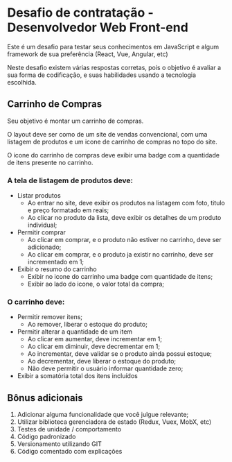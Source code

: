 # Desafio de contratação - Desenvolvedor Web Front-end

Este é um desafio para testar seus conhecimentos em JavaScript e algum framework de sua preferência (React, Vue, Angular, etc)

Neste desafio existem várias respostas corretas, pois o objetivo é avaliar a sua forma de codificação, e suas habilidades usando a tecnologia escolhida.

## Carrinho de Compras

Seu objetivo é montar um carrinho de compras.

O layout deve ser como de um site de vendas convencional, com uma listagem de produtos e um icone de carrinho de compras no topo do site.

O icone do carrinho de compras deve exibir uma badge com a quantidade de itens presente no carrinho.

### A tela de listagem de produtos deve:

- Listar produtos
  - Ao entrar no site, deve exibir os produtos na listagem com foto, titulo e preço formatado em reais;
  - Ao clicar no produto da lista, deve exibir os detalhes de um produto individual;
- Permitir comprar
  - Ao clicar em comprar, e o produto não estiver no carrinho, deve ser adicionado;
  - Ao clicar em comprar, e o produto ja existir no carrinho, deve ser incrementado em 1;
- Exibir o resumo do carrinho
  - Exibir no icone do carrinho uma badge com quantidade de itens;
  - Exibir ao lado do icone, o valor total da compra;

### O carrinho deve:

- Permitir remover itens;
  - Ao remover, liberar o estoque do produto;
- Permitir alterar a quantidade de um item
  - Ao clicar em aumentar, deve incrementar em 1;
  - Ao clicar em diminuir, deve decrementar em 1;
  - Ao incrementar, deve validar se o produto ainda possui estoque;
  - Ao decrementar, deve liberar o estoque do produto;
  - Não deve permitir o usuário informar quantidade zero;
- Exibir a somatória total dos itens incluídos

## Bônus adicionais

1. Adicionar alguma funcionalidade que você julgue relevante;
2. Utilizar biblioteca gerenciadora de estado (Redux, Vuex, MobX, etc)
3. Testes de unidade / comportamento
4. Código padronizado
5. Versionamento utilizando GIT
6. Código comentado com explicações
